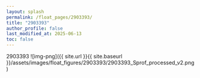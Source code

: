 ```yaml
---
layout: splash
permalink: /float_pages/2903393/
title: "2903393"
author_profile: false
last_modified_at: 2025-06-13
toc: false
---
```

 
2903393
![img-png]({{ site.url }}{{ site.baseurl }}/assets/images/float_figures/2903393/2903393_Sprof_processed_v2.png)